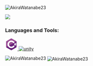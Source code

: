 <p align="left"> <img src="https://komarev.com/ghpvc/?username=AkiraWatanabe23&label=Profile%20views&color=0e75b6&style=flat" alt="AkiraWatanabe23" /> </p>

<p align="left"> <a href="https://github.com/ryo-ma/github-profile-trophy"><img src="https://github-profile-trophy.vercel.app/?username=AkiraWatanabe23&count_private=true&theme=dark_lover" /></a> </p>
<p align="left">
</p>

<h3 align="left">Languages and Tools:</h3>
<p align="left"> <a href="https://www.w3schools.com/cs/" target="_blank" rel="noreferrer"> <img src="https://raw.githubusercontent.com/devicons/devicon/master/icons/csharp/csharp-original.svg" alt="csharp" width="40" height="40"/> </a> <a href="https://unity.com/" target="_blank" rel="noreferrer"> <img src="https://www.vectorlogo.zone/logos/unity3d/unity3d-icon.svg" alt="unity" width="40" height="40"/> </a> </p>

<p><img align="left" src="https://github-readme-stats.vercel.app/api/top-langs?username=AkiraWatanabe23&count_private=true&show_icons=true&locale=en&layout=compact" alt="AkiraWatanabe23" /></p>

<p>&nbsp;<img align="center" src="https://github-readme-stats.vercel.app/api?username=AkiraWatanabe23&count_private=true&show_icons=true&locale=en" alt="AkiraWatanabe23" /></p>
